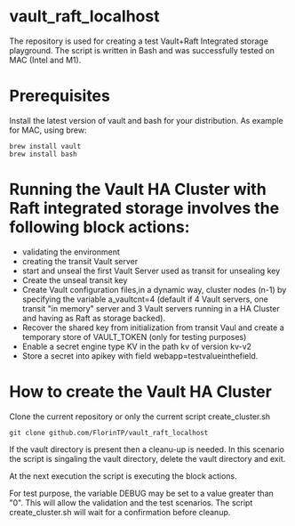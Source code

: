# vault_raft_localhost

The repository is used for creating a test Vault+Raft Integrated storage playground.
The script is written in Bash and was successfully tested on MAC (Intel and M1).


# Prerequisites
Install the latest version of vault and bash for your distribution.
As example for MAC, using brew:
```
brew install vault
brew install bash
```

# Running the Vault HA Cluster with Raft integrated storage involves the following block actions:
 - validating the environment
 - creating the transit Vault server
 - start and unseal the first Vault Server used as transit for unsealing key
 - Create the unseal transit key
 - Create Vault configuration files,in a dynamic way, cluster nodes (n-1) by specifying the variable
a_vaultcnt=4
(default if 4 Vault servers, one transit "in memory" server and 3 Vault servers running in a HA Cluster and having as Raft as storage backed).
 - Recover the shared key from initialization from transit Vaul and create a temporary store of VAULT_TOKEN (only for testing purposes)
 - Enable a secret engine type KV in the path kv of version kv-v2
 - Store a secret into apikey with field webapp=testvalueinthefield.
 

# How to create the Vault HA Cluster
Clone the current repository or only the current script create_cluster.sh
```
git clone github.com/FlorinTP/vault_raft_localhost
```


If the vault directory is present then a cleanu-up is needed.
In this scenario the script is singaling the vault directory, delete the vault directory and exit.

At the next execution the script is executing the block actions.

For test purpose, the variable DEBUG may be set to a value greater than "0".
This will allow the validation and the test scenarios.
The script create_cluster.sh will wait for a confirmation before cleanup.

